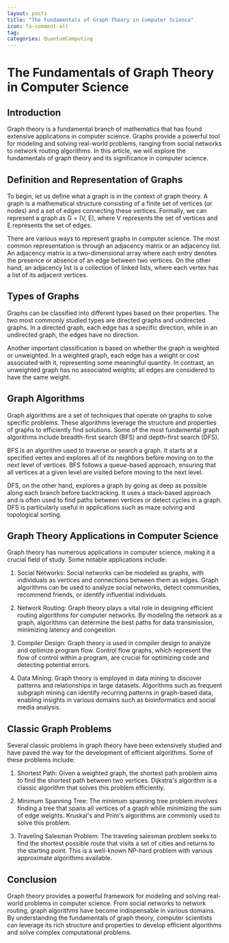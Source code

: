 ```yaml
---
layout: posts
title: "The Fundamentals of Graph Theory in Computer Science"
icon: fa-comment-alt
tag:      
categories: QuantumComputing
---
```



# The Fundamentals of Graph Theory in Computer Science

## Introduction

Graph theory is a fundamental branch of mathematics that has found extensive applications in computer science. Graphs provide a powerful tool for modeling and solving real-world problems, ranging from social networks to network routing algorithms. In this article, we will explore the fundamentals of graph theory and its significance in computer science.

## Definition and Representation of Graphs

To begin, let us define what a graph is in the context of graph theory. A graph is a mathematical structure consisting of a finite set of vertices (or nodes) and a set of edges connecting these vertices. Formally, we can represent a graph as G = (V, E), where V represents the set of vertices and E represents the set of edges.

There are various ways to represent graphs in computer science. The most common representation is through an adjacency matrix or an adjacency list. An adjacency matrix is a two-dimensional array where each entry denotes the presence or absence of an edge between two vertices. On the other hand, an adjacency list is a collection of linked lists, where each vertex has a list of its adjacent vertices.

## Types of Graphs

Graphs can be classified into different types based on their properties. The two most commonly studied types are directed graphs and undirected graphs. In a directed graph, each edge has a specific direction, while in an undirected graph, the edges have no direction.

Another important classification is based on whether the graph is weighted or unweighted. In a weighted graph, each edge has a weight or cost associated with it, representing some meaningful quantity. In contrast, an unweighted graph has no associated weights; all edges are considered to have the same weight.

## Graph Algorithms

Graph algorithms are a set of techniques that operate on graphs to solve specific problems. These algorithms leverage the structure and properties of graphs to efficiently find solutions. Some of the most fundamental graph algorithms include breadth-first search (BFS) and depth-first search (DFS).

BFS is an algorithm used to traverse or search a graph. It starts at a specified vertex and explores all of its neighbors before moving on to the next level of vertices. BFS follows a queue-based approach, ensuring that all vertices at a given level are visited before moving to the next level.

DFS, on the other hand, explores a graph by going as deep as possible along each branch before backtracking. It uses a stack-based approach and is often used to find paths between vertices or detect cycles in a graph. DFS is particularly useful in applications such as maze solving and topological sorting.

## Graph Theory Applications in Computer Science

Graph theory has numerous applications in computer science, making it a crucial field of study. Some notable applications include:

1. Social Networks: Social networks can be modeled as graphs, with individuals as vertices and connections between them as edges. Graph algorithms can be used to analyze social networks, detect communities, recommend friends, or identify influential individuals.

2. Network Routing: Graph theory plays a vital role in designing efficient routing algorithms for computer networks. By modeling the network as a graph, algorithms can determine the best paths for data transmission, minimizing latency and congestion.

3. Compiler Design: Graph theory is used in compiler design to analyze and optimize program flow. Control flow graphs, which represent the flow of control within a program, are crucial for optimizing code and detecting potential errors.

4. Data Mining: Graph theory is employed in data mining to discover patterns and relationships in large datasets. Algorithms such as frequent subgraph mining can identify recurring patterns in graph-based data, enabling insights in various domains such as bioinformatics and social media analysis.

## Classic Graph Problems

Several classic problems in graph theory have been extensively studied and have paved the way for the development of efficient algorithms. Some of these problems include:

1. Shortest Path: Given a weighted graph, the shortest path problem aims to find the shortest path between two vertices. Dijkstra's algorithm is a classic algorithm that solves this problem efficiently.

2. Minimum Spanning Tree: The minimum spanning tree problem involves finding a tree that spans all vertices of a graph while minimizing the sum of edge weights. Kruskal's and Prim's algorithms are commonly used to solve this problem.

3. Traveling Salesman Problem: The traveling salesman problem seeks to find the shortest possible route that visits a set of cities and returns to the starting point. This is a well-known NP-hard problem with various approximate algorithms available.

## Conclusion

Graph theory provides a powerful framework for modeling and solving real-world problems in computer science. From social networks to network routing, graph algorithms have become indispensable in various domains. By understanding the fundamentals of graph theory, computer scientists can leverage its rich structure and properties to develop efficient algorithms and solve complex computational problems.